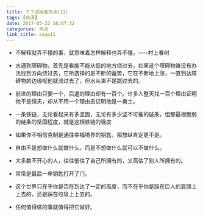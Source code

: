 ```yaml
---
title: 干了这碗毒鸡汤(11)
tags: [鸡汤]
date: 2017-05-22 16:07:32
categories: 鸡汤
link_title: soup11
---
```

- 不解释就弄不懂的事，就意味着怎样解释也弄不懂。----村上春树

- 水遇到障碍物，首先是看能不能从低的地方绕过去，如果这个障碍物谁没有办法找到方向绕过去，它所选择的是不断的蓄势，它在不断地上涨，一直到达障碍物的边缘呢他就流过去了，但水从来不是跳过去的。

- 前进的理由只要一个，后退的理由却有一百个。许多人整天找一百个理由证明他不是懦夫，却从不用一个理由去证明他是一勇士。

<!--more-->

- 一条铁链，无论看起来有多坚固，无论有多少坚不可摧的链条，但那最根脆弱的链条的坚固程度，就是这根铁链的强度

- 如果你不相信克制是通往幸福境界的钥匙，那放纵肯定更不是。


- 自由不是想做什么就做什么，而是不想做什么就可以不做什么。

- 大多数不开心的人，往往低估了自己所拥有的，又高估了别人所拥有的。

- 常常是最后一串钥匙打开了门。

- 这个世界只在乎你是否在到达了一定的高度，而不在乎你是踩在巨人的肩膀上上去的，还是踩在垃圾上上去的。

- 任何值得做的事就值得把它做好。
